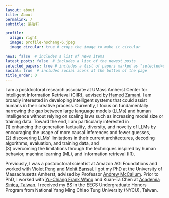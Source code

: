 ```yaml
---
layout: about
title: About
permalink: /
subtitle: 張浩軒

profile:
  align: right
  image: profile-hschang-6.jpeg
  image_circular: true # crops the image to make it circular
  
news: false  # includes a list of news items
latest_posts: false  # includes a list of the newest posts
selected_papers: true # includes a list of papers marked as "selected={true}"
social: true  # includes social icons at the bottom of the page
title_order: 0
---
```


I am a postdoctoral research associate at UMass Amherst Center for Intelligent Information Retrieval (CIIR), advised by <a href="https://groups.cs.umass.edu/zamani/">Hamed Zamani</a>. I am broadly interested in developing intelligent systems that could assist humans in their creative process. Currently, I focus on fundamentally narrowing the gap between large language models (LLMs) and human intelligence without relying on scaling laws such as increasing model size or training data. Toward the end, I am particularly interested in <br>
(1) enhancing the generation factuality, diversity, and novelty of LLMs by encouraging the usage of more causal inferences and fewer guesses, <br>
(2) discovering LLMs' limitations in their current architectures, decoding algorithms, evaluation, and training data, and <br>
(3) overcoming the limitations through the techniques inspired by human behavior, machine learning (ML), and information retrieval (IR).



Previously, I was a postdoctoral scientist at Amazon AGI Foundations and worked with <a href="https://vnpeng.net/">Violet Peng</a> and <a href="https://www.cs.unc.edu/~mbansal/">Mohit Bansal</a>. I got my PhD at the University of Massachusetts Amherst, advised by Professor <a href="https://people.cs.umass.edu/~mccallum/">Andrew McCallum</a>. Prior to PhD, I worked with <a href="http://vllab.ee.ntu.edu.tw/members.html">Yu-Chiang Frank Wang</a> and Kuan-Ta Chen at <a href="https://www.sinica.edu.tw/en">Academia Sinica, Taiwan</a>. I received my BS in the EECS Undergraduate Honors Program from National Yang Ming Chiao Tung University (NYCU), Taiwan.
